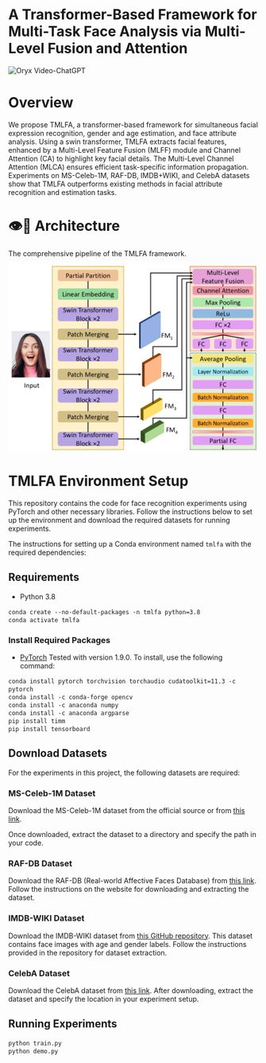 # A Transformer-Based Framework for Multi-Task Face Analysis via Multi-Level Fusion and Attention

<img src="https://camo.githubusercontent.com/2722992d519a722218f896d5f5231d49f337aaff4514e78bd59ac935334e916a/68747470733a2f2f692e696d6775722e636f6d2f77617856496d762e706e67" alt="Oryx Video-ChatGPT" data-canonical-src="https://i.imgur.com/waxVImv.png" style="max-width: 100%;">

# Overview

We propose TMLFA, a transformer-based framework for simultaneous facial expression recognition, gender and age estimation, and face attribute analysis. Using a swin transformer, TMLFA extracts facial features, enhanced by a Multi-Level Feature Fusion (MLFF) module and Channel Attention (CA) to highlight key facial details. The Multi-Level Channel Attention (MLCA) ensures efficient task-specific information propagation. Experiments on MS-Celeb-1M, RAF-DB, IMDB+WIKI, and CelebA datasets show that TMLFA outperforms existing methods in facial attribute recognition and estimation tasks.

# 👁️💬 Architecture

The comprehensive pipeline of the TMLFA framework.

<img style="max-width: 100%;" src="https://github.com/swerizwan/tmlfa/blob/main/resources/architecture.jpg" alt="PMRR Overview">

# TMLFA Environment Setup

This repository contains the code for face recognition experiments using PyTorch and other necessary libraries. Follow the instructions below to set up the environment and download the required datasets for running experiments.

The instructions for setting up a Conda environment named `tmlfa` with the required dependencies:

## Requirements

- Python 3.8
```
conda create --no-default-packages -n tmlfa python=3.8
conda activate tmlfa
```

### Install Required Packages

- [PyTorch](https://www.pytorch.org) Tested with version 1.9.0. To install, use the following command:
```
conda install pytorch torchvision torchaudio cudatoolkit=11.3 -c pytorch
conda install -c conda-forge opencv
conda install -c anaconda numpy
conda install -c anaconda argparse
pip install timm
pip install tensorboard
```
## Download Datasets

For the experiments in this project, the following datasets are required:

### MS-Celeb-1M Dataset

Download the MS-Celeb-1M dataset from the official source or from [this link](https://exposing.ai/msceleb/).

Once downloaded, extract the dataset to a directory and specify the path in your code.

### RAF-DB Dataset

Download the RAF-DB (Real-world Affective Faces Database) from [this link](http://www.whdeng.cn/RAF/model1.html). Follow the instructions on the website for downloading and extracting the dataset.

### IMDB-WIKI Dataset

Download the IMDB-WIKI dataset from [this GitHub repository](https://data.vision.ee.ethz.ch/cvl/rrothe/imdb-wiki/). This dataset contains face images with age and gender labels. Follow the instructions provided in the repository for dataset extraction.

### CelebA Dataset

Download the CelebA dataset from [this link](https://mmlab.ie.cuhk.edu.hk/projects/CelebA.html). After downloading, extract the dataset and specify the location in your experiment setup.

## Running Experiments

```
python train.py
python demo.py
```

